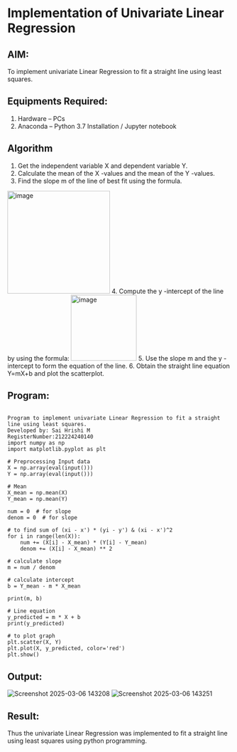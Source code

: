 # Implementation of Univariate Linear Regression
## AIM:
To implement univariate Linear Regression to fit a straight line using least squares.

## Equipments Required:
1. Hardware – PCs
2. Anaconda – Python 3.7 Installation / Jupyter notebook

## Algorithm
1. Get the independent variable X and dependent variable Y.
2. Calculate the mean of the X -values and the mean of the Y -values.
3. Find the slope m of the line of best fit using the formula. 
<img width="231" alt="image" src="https://user-images.githubusercontent.com/93026020/192078527-b3b5ee3e-992f-46c4-865b-3b7ce4ac54ad.png">
4. Compute the y -intercept of the line by using the formula:
<img width="148" alt="image" src="https://user-images.githubusercontent.com/93026020/192078545-79d70b90-7e9d-4b85-9f8b-9d7548a4c5a4.png">
5. Use the slope m and the y -intercept to form the equation of the line.
6. Obtain the straight line equation Y=mX+b and plot the scatterplot.

## Program:
```

Program to implement univariate Linear Regression to fit a straight line using least squares.
Developed by: Sai Hrishi M
RegisterNumber:212224240140
import numpy as np
import matplotlib.pyplot as plt

# Preprocessing Input data
X = np.array(eval(input()))
Y = np.array(eval(input()))

# Mean
X_mean = np.mean(X)
Y_mean = np.mean(Y)

num = 0  # for slope
denom = 0  # for slope

# to find sum of (xi - x') * (yi - y') & (xi - x')^2
for i in range(len(X)):
    num += (X[i] - X_mean) * (Y[i] - Y_mean)
    denom += (X[i] - X_mean) ** 2

# calculate slope
m = num / denom

# calculate intercept
b = Y_mean - m * X_mean

print(m, b)

# Line equation
y_predicted = m * X + b
print(y_predicted)

# to plot graph
plt.scatter(X, Y)
plt.plot(X, y_predicted, color='red')
plt.show()

```

## Output:
![Screenshot 2025-03-06 143208](https://github.com/user-attachments/assets/7e37bf72-d17e-417b-8a23-08efbbe27562)
![Screenshot 2025-03-06 143251](https://github.com/user-attachments/assets/3b44bddd-627c-4ad1-9a23-d9193a9c51c3)




## Result:
Thus the univariate Linear Regression was implemented to fit a straight line using least squares using python programming.
